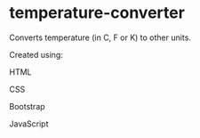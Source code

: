 # temperature-converter
Converts temperature (in C, F or K) to other units.


Created using:

HTML

CSS

Bootstrap

JavaScript

